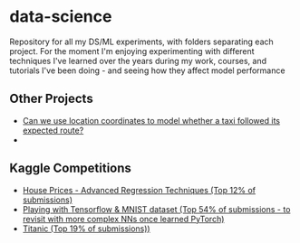 # data-science
Repository for all my DS/ML experiments, with folders separating each project. For the moment I'm enjoying experimenting with different techniques I've learned over the years during my work, courses, and tutorials I've been doing - and seeing how they affect model performance

## Other Projects
* [Can we use location coordinates to model whether a taxi followed its expected route?](https://github.com/a-asaria/data-science/tree/main/2502-Modelling-Taxi-Routes)
* 
## Kaggle Competitions
* [House Prices - Advanced Regression Techniques (Top 12% of submissions)](https://github.com/a-asaria/data-science/tree/main/2501-House-Prices-Regression-Kaggle)
* [Playing with Tensorflow & MNIST dataset (Top 54% of submissions - to revisit with more complex NNs once learned PyTorch)](https://github.com/a-asaria/data-science/tree/main/2501-MNIST-Tensorflow)
* [Titanic (Top 19% of submissions))](https://github.com/a-asaria/data-science/tree/main/2501-Titanic)
